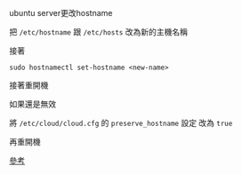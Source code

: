 ubuntu server更改hostname

把 `/etc/hostname` 跟 `/etc/hosts` 改為新的主機名稱

接著

`sudo hostnamectl set-hostname <new-name>`

接著重開機 

如果還是無效

將 `/etc/cloud/cloud.cfg` 的 `preserve_hostname` 設定 改為 `true`

再重開機

[參考](https://ubuntuforums.org/showthread.php?t=2389098&page=2)
